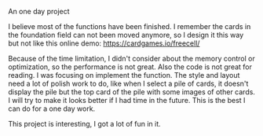An one day project

I believe most of the functions have been finished. I remember the cards in the foundation field can not been moved anymore, so I design it this way but not like this online demo: https://cardgames.io/freecell/

Because of the time limitation, I didn't consider about the memory control or optimization, so the performance is not great. Also the code is not great for reading. I was focusing on implement the function. The style and layout need a lot of polish work to do, like when I select a pile of cards, it doesn't display the pile but the top card of the pile with some images of other cards. I will try to make it looks better if I had time in the future. This is the best I can do for a one day work.

This project is interesting, I got a lot of fun in it.